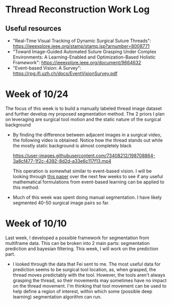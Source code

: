 # Thread Reconstruction Work Log
## Useful resources
- "Real-Time Visual Tracking of Dynamic Surgical Suture Threads": https://ieeexplore.ieee.org/stamp/stamp.jsp?arnumber=8008771
- "Toward Image-Guided Automated Suture Grasping Under Complex Environments: A Learning-Enabled and Optimization-Based Holistic Framework": https://ieeexplore.ieee.org/document/9664632
- "Event-based Vision: A Survey": https://rpg.ifi.uzh.ch/docs/EventVisionSurvey.pdf

# Week of 10/24
The focus of this week is to build a manually labeled thread image dataset and further develop my proposed segmentation method. The 2 priors I plan on leveraging are surgical tool motion and the static nature of the surgical background

- By finding the difference between adjacent images in a surgical video, the following video is obtained. Notice how the thread stands out while the mostly static background is almost completely black

  https://user-images.githubusercontent.com/73408212/198708864-3a8cf477-1f2c-4392-8d2d-a33e6c117f13.mp4
  
  This operation is somewhat similar to event-based vision. I will be looking through [this paper](https://rpg.ifi.uzh.ch/docs/EventVisionSurvey.pdf) over the next few weeks to see if any useful mathematical formulations from event-based learning can be applied to this method.
- Much of this week was spent doing manual segmentation. I have likely segmented 40-50 surgical image pairs so far.


# Week of 10/10
Last week, I developed a possible framework for segmentation from multiframe data. This can be broken into 2 main parts: segmentation prediction and bayesian filtering. This week, I will work on the prediction part.

- I looked through the data that Fei sent to me. The most useful data for prediction seems to be surgical tool location, as, when grasped, the thread moves predictably with the tool. However, the tools aren't always grasping the thread, so their movements may sometimes have no impact on the thread movement. I'm thinking that tool movement can be used to help define a region of interest, within which some (possible deep learning) segmentation algorithm can run.
